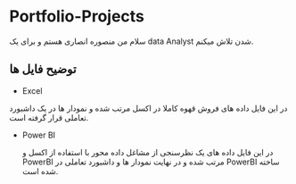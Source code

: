 # Portfolio-Projects
سلام من منصوره انصاری هستم و برای یک data Analyst شدن تلاش میکنم.




## توضیح فایل ها
- Excel

 در این فایل داده های فروش قهوه کاملا در اکسل مرتب شده و نمودار ها در یک داشبورد تعاملی قرار گرفته است.


- Power BI


  در این فایل داده های یک نظرسنجی از مشاغل داده محور با استفاده از اکسل و PowerBI مرتب شده و در نهایت نمودار ها و داشبورد تعاملی در PowerBI ساخته شده است.
